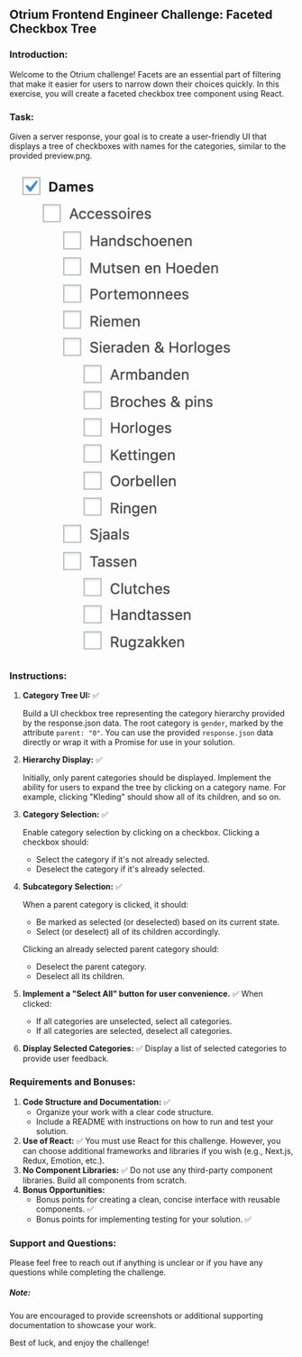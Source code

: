 ## Otrium Frontend Engineer Challenge: Faceted Checkbox Tree

### Introduction:

Welcome to the Otrium challenge!
Facets are an essential part of filtering that make it easier for users to narrow down their choices quickly.
In this exercise, you will create a faceted checkbox tree component using React.

### Task:

Given a server response, your goal is to create a user-friendly UI that displays a tree of checkboxes with names for the categories, similar to the provided preview.png.

![preview](preview.png)

### Instructions:

1. **Category Tree UI:** ✅

   Build a UI checkbox tree representing the category hierarchy provided by the response.json data.
   The root category is `gender`, marked by the attribute `parent: "0"`.
   You can use the provided `response.json` data directly or wrap it with a Promise for use in your solution.

2. **Hierarchy Display:** ✅

   Initially, only parent categories should be displayed.
   Implement the ability for users to expand the tree by clicking on a category name. For example, clicking "Kleding" should show all of its children, and so on.

3. **Category Selection:** ✅

   Enable category selection by clicking on a checkbox.
   Clicking a checkbox should:

   - Select the category if it's not already selected.
   - Deselect the category if it's already selected.

4. **Subcategory Selection:** ✅

   When a parent category is clicked, it should:

   - Be marked as selected (or deselected) based on its current state.
   - Select (or deselect) all of its children accordingly.

   Clicking an already selected parent category should:

   - Deselect the parent category.
   - Deselect all its children.

5. **Implement a "Select All" button for user convenience.** ✅
   When clicked:

   - If all categories are unselected, select all categories.
   - If all categories are selected, deselect all categories.

6. **Display Selected Categories:** ✅
   Display a list of selected categories to provide user feedback.

### Requirements and Bonuses:

1. **Code Structure and Documentation:** ✅
   - Organize your work with a clear code structure.
   - Include a README with instructions on how to run and test your solution.
2. **Use of React:** ✅ You must use React for this challenge. However, you can choose additional frameworks and libraries if you wish (e.g., Next.js, Redux, Emotion, etc.).
3. **No Component Libraries:** ✅ Do not use any third-party component libraries. Build all components from scratch.
4. **Bonus Opportunities:**
   - Bonus points for creating a clean, concise interface with reusable components. ✅
   - Bonus points for implementing testing for your solution. ✅

### Support and Questions:

Please feel free to reach out if anything is unclear or if you have any questions while completing the challenge.

##### Note:

You are encouraged to provide screenshots or additional supporting documentation to showcase your work.

Best of luck, and enjoy the challenge!
